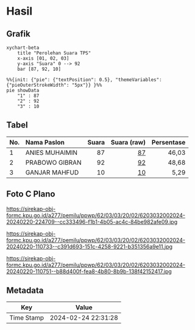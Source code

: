 # Hasil

## Grafik

```mermaid
xychart-beta
    title "Perolehan Suara TPS"
    x-axis [01, 02, 03]
    y-axis "Suara" 0 --> 92
    bar [87, 92, 10]
```

```mermaid
%%{init: {"pie": {"textPosition": 0.5}, "themeVariables": {"pieOuterStrokeWidth": "5px"}} }%%
pie showData
    "1" : 87
    "2" : 92
    "3" : 10
```

## Tabel

| No. | Nama Paslon    | Suara | Suara (raw) | Persentase |
|:--- |:-------------- | -----:| -----------:| ----------:|
| 1   | ANIES MUHAIMIN | 87    | [87][p-1]   | 46,03      |
| 2   | PRABOWO GIBRAN | 92    | [92][p-2]   | 48,68      |
| 3   | GANJAR MAHFUD  | 10    | [10][p-3]   | 5,29       |


[p-1]: https://github.com/gigit-pemilu/pemilu-2024-62-kalimantan-tengah/blob/main/pilpres/hitung-suara/sub/62-kalimantan-tengah/sub/03-kapuas/sub/03-kapuas-timur/sub/2002-anjir-serapat-tengah/sub/024-tps/sub/paslon-1.txt
[p-2]: https://github.com/gigit-pemilu/pemilu-2024-62-kalimantan-tengah/blob/main/pilpres/hitung-suara/sub/62-kalimantan-tengah/sub/03-kapuas/sub/03-kapuas-timur/sub/2002-anjir-serapat-tengah/sub/024-tps/sub/paslon-2.txt
[p-3]: https://github.com/gigit-pemilu/pemilu-2024-62-kalimantan-tengah/blob/main/pilpres/hitung-suara/sub/62-kalimantan-tengah/sub/03-kapuas/sub/03-kapuas-timur/sub/2002-anjir-serapat-tengah/sub/024-tps/sub/paslon-3.txt

## Foto C Plano

https://sirekap-obj-formc.kpu.go.id/a277/pemilu/ppwp/62/03/03/20/02/6203032002024-20240220-224709--cc333496-f1b1-4b05-ac4c-84be982afe09.jpg

https://sirekap-obj-formc.kpu.go.id/a277/pemilu/ppwp/62/03/03/20/02/6203032002024-20240220-110733--c391d693-151c-4258-9221-b351356a9e11.jpg

https://sirekap-obj-formc.kpu.go.id/a277/pemilu/ppwp/62/03/03/20/02/6203032002024-20240220-110751--b88d400f-fea8-4b80-8b9b-138f42152417.jpg


## Metadata

| Key        | Value               |
| ---------- | ------------------- |
| Time Stamp | 2024-02-24 22:31:28 |



